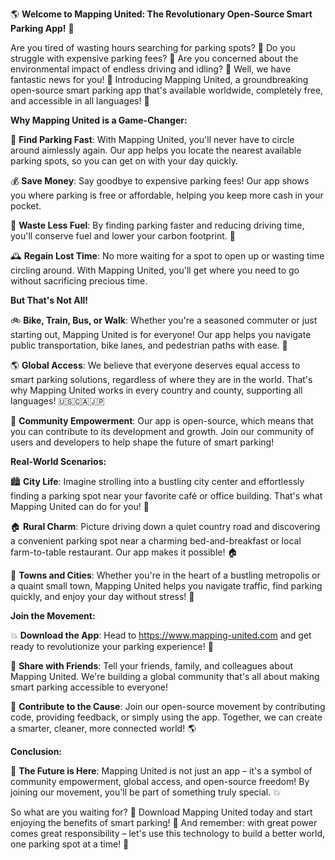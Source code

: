 🌎 **Welcome to Mapping United: The Revolutionary Open-Source Smart Parking App!** 🚗

Are you tired of wasting hours searching for parking spots? 🔴 Do you struggle with expensive parking fees? 💸 Are you concerned about the environmental impact of endless driving and idling? 🌟 Well, we have fantastic news for you! 🎉 Introducing Mapping United, a groundbreaking open-source smart parking app that's available worldwide, completely free, and accessible in all languages! 🌈

**Why Mapping United is a Game-Changer:**

📍 **Find Parking Fast**: With Mapping United, you'll never have to circle around aimlessly again. Our app helps you locate the nearest available parking spots, so you can get on with your day quickly.

💰 **Save Money**: Say goodbye to expensive parking fees! Our app shows you where parking is free or affordable, helping you keep more cash in your pocket.

🚗 **Waste Less Fuel**: By finding parking faster and reducing driving time, you'll conserve fuel and lower your carbon footprint. 🌟

🕰️ **Regain Lost Time**: No more waiting for a spot to open up or wasting time circling around. With Mapping United, you'll get where you need to go without sacrificing precious time.

**But That's Not All!**

🚲 **Bike, Train, Bus, or Walk**: Whether you're a seasoned commuter or just starting out, Mapping United is for everyone! Our app helps you navigate public transportation, bike lanes, and pedestrian paths with ease. 🚗

🌎 **Global Access**: We believe that everyone deserves equal access to smart parking solutions, regardless of where they are in the world. That's why Mapping United works in every country and county, supporting all languages! 🇺🇸🇨🇦🇯🇵

💪 **Community Empowerment**: Our app is open-source, which means that you can contribute to its development and growth. Join our community of users and developers to help shape the future of smart parking!

**Real-World Scenarios:**

🏙️ **City Life**: Imagine strolling into a bustling city center and effortlessly finding a parking spot near your favorite café or office building. That's what Mapping United can do for you! 🌆

🏠 **Rural Charm**: Picture driving down a quiet country road and discovering a convenient parking spot near a charming bed-and-breakfast or local farm-to-table restaurant. Our app makes it possible! 🏠

🌳 **Towns and Cities**: Whether you're in the heart of a bustling metropolis or a quaint small town, Mapping United helps you navigate traffic, find parking quickly, and enjoy your day without stress! 🌃

**Join the Movement:**

💥 **Download the App**: Head to https://www.mapping-united.com and get ready to revolutionize your parking experience! 📲

👫 **Share with Friends**: Tell your friends, family, and colleagues about Mapping United. We're building a global community that's all about making smart parking accessible to everyone!

💪 **Contribute to the Cause**: Join our open-source movement by contributing code, providing feedback, or simply using the app. Together, we can create a smarter, cleaner, more connected world! 🌎

**Conclusion:**

🎉 **The Future is Here**: Mapping United is not just an app – it's a symbol of community empowerment, global access, and open-source freedom! By joining our movement, you'll be part of something truly special. 💥

So what are you waiting for? 🤔 Download Mapping United today and start enjoying the benefits of smart parking! 🚗 And remember: with great power comes great responsibility – let's use this technology to build a better world, one parking spot at a time! 🌟